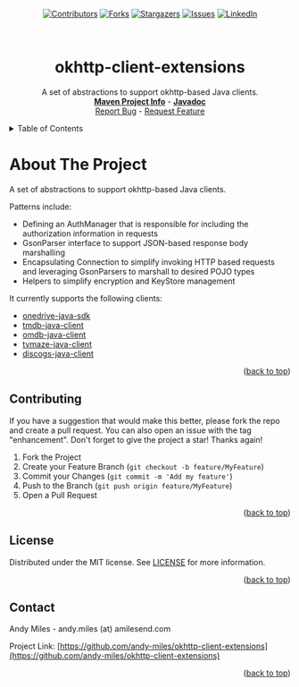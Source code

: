 <a name="readme-top"></a>
<!-- Template Credit: Othneil Drew (https://github.com/othneildrew),
                      https://github.com/othneildrew/Best-README-Template/tree/master -->
<!-- PROJECT SHIELDS -->
<div align="center">

[![Contributors][contributors-shield]][contributors-url]
[![Forks][forks-shield]][forks-url]
[![Stargazers][stars-shield]][stars-url]
[![Issues][issues-shield]][issues-url]
[![LinkedIn][linkedin-shield]][linkedin-url]

</div>

<!-- PROJECT LOGO -->
<br />
<div align="center">
  <h1>okhttp-client-extensions</h1>

  <p align="center">
    A set of abstractions to support okhttp-based Java clients.
    <br />
    <a href="https://www.amilesend.com/okhttp-client-extensions"><strong>Maven Project Info</strong></a>
    -
    <a href="https://www.amilesend.com/okhttp-client-extensions/apidocs/index.html"><strong>Javadoc</strong></a>
    <br />
    <a href="https://github.com/andy-miles/okhttp-client-extensions/issues">Report Bug</a>
    -
    <a href="https://github.com/andy-miles/okhttp-client-extensions/issues">Request Feature</a>
  </p>
</div>


<!-- TABLE OF CONTENTS -->
<details>
  <summary>Table of Contents</summary>
  <ol>
    <li>
      <a href="#usage">Usage</a>
      <ul>
        <li><a href="#getting-started">Getting Started</a></li>
        <li><a href="#recipes">Recipes</a></li>
      </ul>
    </li>
    <li><a href="#contributing">Contributing</a></li>
    <li><a href="#license">License</a></li>
    <li><a href="#contact">Contact</a></li>
  </ol>
</details>

<!-- ABOUT THE PROJECT -->
# About The Project

A set of abstractions to support okhttp-based Java clients.

Patterns include:
* Defining an AuthManager that is responsible for including the authorization information in requests
* GsonParser interface to support JSON-based response body marshalling
* Encapsulating Connection to simplify invoking HTTP based requests and leveraging GsonParsers to marshall to desired POJO types
* Helpers to simplify encryption and KeyStore management

It currently supports the following clients:
* [onedrive-java-sdk](https://github.com/andy-miles/onedrive-java-sdk)
* [tmdb-java-client](https://github.com/andy-miles/tmdb-java-client)
* [omdb-java-client](https://github.com/andy-miles/omdb-java-client)
* [tvmaze-java-client](https://github.com/andy-miles/tvmaze-java-client)
* [discogs-java-client](https://github.com/andy-miles/discogs-java-client)


<div align="right">(<a href="#readme-top">back to top</a>)</div>

<!-- CONTRIBUTING -->
## Contributing

If you have a suggestion that would make this better, please fork the repo and create a pull request. You can also open an issue with the tag "enhancement".
Don't forget to give the project a star! Thanks again!

1. Fork the Project
2. Create your Feature Branch (`git checkout -b feature/MyFeature`)
3. Commit your Changes (`git commit -m 'Add my feature'`)
4. Push to the Branch (`git push origin feature/MyFeature`)
5. Open a Pull Request

<div align="right">(<a href="#readme-top">back to top</a>)</div>

<!-- LICENSE -->
## License

Distributed under the MIT license. See [LICENSE](https://github.com/andy-miles/okhttp-client-extensions/blob/main/LICENSE) for more information.

<div align="right">(<a href="#readme-top">back to top</a>)</div>


<!-- CONTACT -->
## Contact

Andy Miles - andy.miles (at) amilesend.com

Project Link: [https://github.com/andy-miles/okhttp-client-extensions](https://github.com/andy-miles/okhttp-client-extensions)

<div align="right">(<a href="#readme-top">back to top</a>)</div>


<!-- MARKDOWN LINKS & IMAGES -->
<!-- https://www.markdownguide.org/basic-syntax/#reference-style-links -->
<!-- MARKDOWN LINKS & IMAGES -->
<!-- https://www.markdownguide.org/basic-syntax/#reference-style-links -->
[contributors-shield]: https://img.shields.io/github/contributors/andy-miles/okhttp-client-extensions.svg?style=for-the-badge
[contributors-url]: https://github.com/andy-miles/okhttp-client-extensions/graphs/contributors
[forks-shield]: https://img.shields.io/github/forks/andy-miles/okhttp-client-extensions.svg?style=for-the-badge
[forks-url]: https://github.com/andy-miles/okhttp-client-extensions/network/members
[stars-shield]: https://img.shields.io/github/stars/andy-miles/okhttp-client-extensions.svg?style=for-the-badge
[stars-url]: https://github.com/andy-miles/okhttp-client-extensions/stargazers
[issues-shield]: https://img.shields.io/github/issues/andy-miles/okhttp-client-extensions.svg?style=for-the-badge
[issues-url]: https://github.com/andy-miles/okhttp-client-extensions/issues
[license-shield]: https://img.shields.io/github/license/andy-miles/okhttp-client-extensions.svg?style=for-the-badge
[license-url]: https://github.com/andy-miles/okhttp-client-extensions/blob/master/LICENSE.txt
[linkedin-shield]: https://img.shields.io/badge/-LinkedIn-black.svg?style=for-the-badge&logo=linkedin&colorB=555
[linkedin-url]: https://www.linkedin.com/in/andy-miles
[product-screenshot]: images/screenshot.png
[Next.js]: https://img.shields.io/badge/next.js-000000?style=for-the-badge&logo=nextdotjs&logoColor=white
[Next-url]: https://nextjs.org/
[React.js]: https://img.shields.io/badge/React-20232A?style=for-the-badge&logo=react&logoColor=61DAFB
[React-url]: https://reactjs.org/
[Vue.js]: https://img.shields.io/badge/Vue.js-35495E?style=for-the-badge&logo=vuedotjs&logoColor=4FC08D
[Vue-url]: https://vuejs.org/
[Angular.io]: https://img.shields.io/badge/Angular-DD0031?style=for-the-badge&logo=angular&logoColor=white
[Angular-url]: https://angular.io/
[Svelte.dev]: https://img.shields.io/badge/Svelte-4A4A55?style=for-the-badge&logo=svelte&logoColor=FF3E00
[Svelte-url]: https://svelte.dev/
[Laravel.com]: https://img.shields.io/badge/Laravel-FF2D20?style=for-the-badge&logo=laravel&logoColor=white
[Laravel-url]: https://laravel.com
[Bootstrap.com]: https://img.shields.io/badge/Bootstrap-563D7C?style=for-the-badge&logo=bootstrap&logoColor=white
[Bootstrap-url]: https://getbootstrap.com
[JQuery.com]: https://img.shields.io/badge/jQuery-0769AD?style=for-the-badge&logo=jquery&logoColor=white
[JQuery-url]: https://jquery.com 
